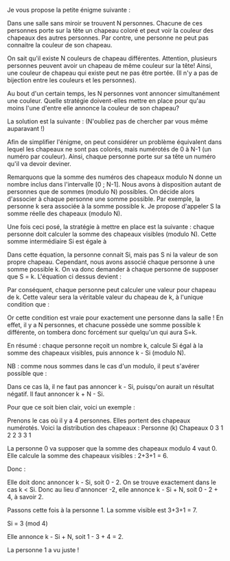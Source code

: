 Je vous propose la petite énigme suivante :


Dans une salle sans miroir se trouvent N personnes. Chacune de ces personnes porte sur la tête un chapeau coloré et peut voir la couleur des chapeaux des autres personnes. Par contre, une personne ne peut pas connaitre la couleur de son chapeau.

On sait qu'il existe N couleurs de chapeau différentes. Attention, plusieurs personnes peuvent avoir un chapeau de même couleur sur la tête! Ainsi, une couleur de chapeau qui existe peut ne pas être portée. (Il n'y a pas de bijection entre les couleurs et les personnes).

Au bout d'un certain temps, les N personnes vont annoncer simultanément une couleur. Quelle stratégie doivent-elles mettre en place pour qu'au moins l'une d'entre elle annonce la couleur de son chapeau?


La solution est la suivante : (N'oubliez pas de chercher par vous même auparavant !)


Afin de simplifier l'énigme, on peut considérer un problème équivalent dans lequel les chapeaux ne sont pas colorés, mais numérotés de 0 à N-1 (un numéro par couleur). Ainsi, chaque personne porte sur sa tête un numéro qu'il va devoir deviner.

Remarquons que la somme des numéros des chapeaux modulo N donne un nombre inclus dans l'intervalle [0 ; N-1]. Nous avons à disposition autant de personnes que de sommes (modulo N) possibles. On décide alors d'associer à chaque personne une somme possible. Par exemple, la personne k sera associée à la somme possible k. Je propose d'appeler S la somme réelle des chapeaux (modulo N).

Une fois ceci posé, la stratégie à mettre en place est la suivante : chaque personne doit calculer la somme des chapeaux visibles (modulo N). Cette somme intermédiaire Si est égale à

Dans cette équation, la personne connait Si, mais pas S ni la valeur de son propre chapeau. Cependant, nous avons associé chaque personne à une somme possible k. On va donc demander à chaque personne de supposer que S = k. L'équation ci dessus devient :

Par conséquent, chaque personne peut calculer une valeur pour chapeau de k. Cette valeur sera la véritable valeur du chapeau de k, à l'unique condition que :

Or cette condition est vraie pour exactement une personne dans la salle ! En effet, il y a N personnes, et chacune possède une somme possible k différente, on tombera donc forcément sur quelqu'un qui aura S=k.


En résumé : chaque personne reçoit un nombre k, calcule Si égal à la somme des chapeaux visibles, puis annonce k - Si (modulo N).

NB : comme nous sommes dans le cas d'un modulo, il peut s'avérer possible que :

Dans ce cas là, il ne faut pas annoncer k - Si, puisqu'on aurait un résultat négatif. Il faut annoncer k + N - Si.


Pour que ce soit bien clair, voici un exemple :

Prenons le cas où il y a 4 personnes. Elles portent des chapeaux numérotés. Voici la distribution des chapeaux :
Personne (k)	Chapeaux
0	3
1	2
2	3
3	1


La personne 0 va supposer que la somme des chapeaux modulo 4 vaut 0. Elle calcule la somme des chapeaux visibles : 2+3+1 = 6.

Donc :

Elle doit donc annoncer k - Si, soit 0 - 2. On se trouve exactement dans le cas k < Si. Donc au lieu d'annoncer -2, elle annonce k - Si + N, soit 0 - 2 + 4, à savoir 2.


Passons cette fois à la personne 1. La somme visible est 3+3+1 = 7.

Si = 3 (mod 4)

Elle annonce k - Si + N, soit 1 - 3 + 4 = 2.

La personne 1 a vu juste !




